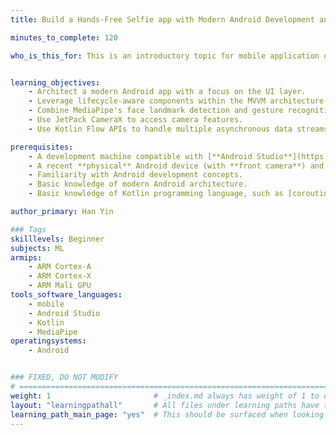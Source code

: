 ```yaml
---
title: Build a Hands-Free Selfie app with Modern Android Development and MediaPipe Multimodal AI

minutes_to_complete: 120

who_is_this_for: This is an introductory topic for mobile application developers interested in learning how to build an Android selfie app with MediaPipe, Kotlin flows and CameraX, following the modern Android architecture design.


learning_objectives: 
    - Architect a modern Android app with a focus on the UI layer.
    - Leverage lifecycle-aware components within the MVVM architecture.
    - Combine MediaPipe's face landmark detection and gesture recognition for a multimodel selfie solution.
    - Use JetPack CameraX to access camera features.
    - Use Kotlin Flow APIs to handle multiple asynchronous data streams.

prerequisites:
    - A development machine compatible with [**Android Studio**](https://developer.android.com/studio).
    - A recent **physical** Android device (with **front camera**) and a USB **data** cable.
    - Familiarity with Android development concepts.
    - Basic knowledge of modern Android architecture.
    - Basic knowledge of Kotlin programming language, such as [coroutines](https://kotlinlang.org/docs/coroutines-overview.html) and [flows](https://kotlinlang.org/docs/flow.html).

author_primary: Han Yin

### Tags
skilllevels: Beginner
subjects: ML
armips:
    - ARM Cortex-A
    - ARM Cortex-X
    - ARM Mali GPU
tools_software_languages:
    - mobile
    - Android Studio
    - Kotlin
    - MediaPipe
operatingsystems:
    - Android


### FIXED, DO NOT MODIFY
# ================================================================================
weight: 1                       # _index.md always has weight of 1 to order correctly
layout: "learningpathall"       # All files under learning paths have this same wrapper
learning_path_main_page: "yes"  # This should be surfaced when looking for related content. Only set for _index.md of learning path content.
---
```


